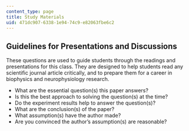 ```yaml
---
content_type: page
title: Study Materials
uid: 471dc907-6338-1e94-74c9-e82063fbe6c2
---
```


Guidelines for Presentations and Discussions
--------------------------------------------

These questions are used to guide students through the readings and presentations for this class. They are designed to help students read any scientific journal article critically, and to prepare them for a career in biophysics and neurophysiology research.

*   What are the essential question(s) this paper answers?
*   Is this the best approach to solving the question(s) at the time?
*   Do the experiment results help to answer the question(s)?
*   What are the conclusion(s) of the paper?
*   What assumption(s) have the author made?
*   Are you convinced the author’s assumption(s) are reasonable?